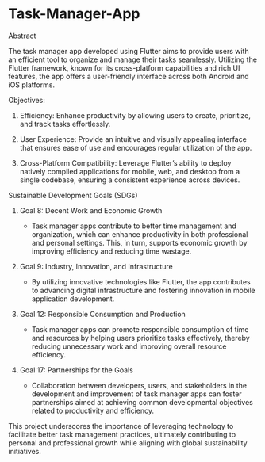 # Task-Manager-App

Abstract

The task manager app developed using Flutter aims to provide users with an efficient tool to organize and manage their tasks seamlessly. Utilizing the Flutter framework, known for its cross-platform capabilities and rich UI features, the app offers a user-friendly interface across both Android and iOS platforms. 

Objectives:

1. Efficiency: Enhance productivity by allowing users to create, prioritize, and track tasks effortlessly.
   
2. User Experience: Provide an intuitive and visually appealing interface that ensures ease of use and encourages regular utilization of the app.
   
3. Cross-Platform Compatibility: Leverage Flutter’s ability to deploy natively compiled applications for mobile, web, and desktop from a single codebase, ensuring a consistent experience across devices.



Sustainable Development Goals (SDGs) 

1. Goal 8: Decent Work and Economic Growth
   - Task manager apps contribute to better time management and organization, which can enhance productivity in both professional and personal settings. This, in turn, supports economic growth by improving efficiency and reducing time wastage.

2. Goal 9: Industry, Innovation, and Infrastructure
   - By utilizing innovative technologies like Flutter, the app contributes to advancing digital infrastructure and fostering innovation in mobile application development.

3. Goal 12: Responsible Consumption and Production
   - Task manager apps can promote responsible consumption of time and resources by helping users prioritize tasks effectively, thereby reducing unnecessary work and improving overall resource efficiency.

4. Goal 17: Partnerships for the Goals
   - Collaboration between developers, users, and stakeholders in the development and improvement of task manager apps can foster partnerships aimed at achieving common developmental objectives related to productivity and efficiency.

This project underscores the importance of leveraging technology to facilitate better task management practices, ultimately contributing to personal and professional growth while aligning with global sustainability initiatives.
